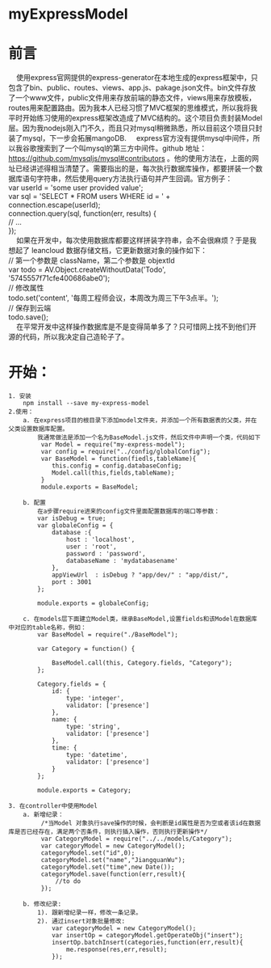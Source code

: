 # myExpressModel
# 前言
&nbsp;&nbsp;&nbsp;&nbsp;使用express官网提供的express-generator在本地生成的express框架中，只包含了bin、public、routes、views、app.js、pakage.json文件。bin文件存放了一个www文件，public文件用来存放前端的静态文件，views用来存放模板，routes用来配置路由。因为我本人已经习惯了MVC框架的思维模式，所以我将我平时开始练习使用的express框架改造成了MVC结构的。这个项目负责封装Model 层。因为我nodejs刚入门不久，而且只对mysql稍微熟悉，所以目前这个项目只封装了mysql，下一步会拓展mangoDB.
&nbsp;&nbsp;&nbsp;&nbsp;express官方没有提供mysql中间件，所以我谷歌搜索到了一个叫mysql的第三方中间件。github 地址：https://github.com/mysqljs/mysql#contributors 。他的使用方法在，上面的网址已经讲述得相当清楚了。需要指出的是，每次执行数据库操作，都要拼装一个数据库语句字符串，然后使用query方法执行语句并产生回调。官方例子：<br/>
   var userId = 'some user provided value';<br/>
var sql    = 'SELECT * FROM users WHERE id = ' + connection.escape(userId);<br/>
connection.query(sql, function(err, results) {<br/>
  // ...<br/>
});<br/>
&nbsp;&nbsp;&nbsp;&nbsp;如果在开发中，每次使用数据库都要这样拼装字符串，会不会很麻烦？于是我想起了 leancloud 数据存储文档，它更新数据对象的操作如下：<br/>
// 第一个参数是 className，第二个参数是 objextId<br/>
  var todo = AV.Object.createWithoutData('Todo', '5745557f71cfe400686abe0');<br/>
  // 修改属性<br/>
  todo.set('content', '每周工程师会议，本周改为周三下午3点半。');<br/>
  // 保存到云端<br/>
  todo.save();<br/>
  &nbsp;&nbsp;&nbsp;&nbsp;在平常开发中这样操作数据库是不是变得简单多了？只可惜网上找不到他们开源的代码，所以我决定自己造轮子了。
# 开始：
    1. 安装
        npm install --save my-express-model
    2.使用：
        a. 在express项目的根目录下添加model文件夹，并添加一个所有数据表的父类，并在父类设置数据库配置。
       		我通常做法是添加一个名为BaseModel.js文件，然后文件中声明一个类，代码如下
	         var Model = require("my-express-model");
	         var config = require("../config/globalConfig");
	         var BaseModel = function(fiedls,tableName){
	            this.config = config.databaseConfig;
	            Model.call(this,fields,tableName);
	         }
	         module.exports = BaseModel;
       
        b. 配置
        	在a步骤require进来的config文件里面配置数据库的端口等参数：
	        var isDebug = true;
			var globaleConfig = {
				database :{
					host : 'localhost',
					user : 'root',
					password : 'password',
					databaseName : 'mydatabasename'
				},
				appViewUrl  : isDebug ? "app/dev/" : "app/dist/",
				port : 3001
			};

			module.exports = globaleConfig;

		c. 在models层下面建立Model类，继承BaseModel,设置fields和该Model在数据库中对应的table名称，例如：
			var BaseModel = require("./BaseModel");

			var Category = function() {

			    BaseModel.call(this, Category.fields, "Category");
			};

			Category.fields = {
			    id: {
			        type: 'integer',
			        validator: ['presence']
			    },
			    name: {
			        type: 'string',
			        validator: ['presence']
			    },
			    time: {
			        type: 'datetime',
			        validator: ['presence']
			    }
			};

			module.exports = Category;

    3. 在controller中使用Model
		a. 新增纪录：
			 /*当Model 对象执行save操作的时候，会判断是id属性是否为空或者该id在数据库是否已经存在，满足两个否条件，则执行插入操作，否则执行更新操作*/
       		 var CategoryModel = require("../../models/Category");
       		 var categoryModel = new CategoryModel();
			 categoryModel.set("id",0);
			 categoryModel.set("name","JiangquanWu");
			 categoryModel.set("time",new Date());
			 categoryModel.save(function(err,result){
				 //to do
			 });

		b. 修改纪录:
			1). 跟新增纪录一样，修改一条记录。
			2). 通过insert对象批量修改:
				var categoryModel = new CategoryModel();
				var insertOp = categoryModel.getOperateObj("insert");
				insertOp.batchInsert(categories,function(err,result){
					me.response(res,err,result);
				});
